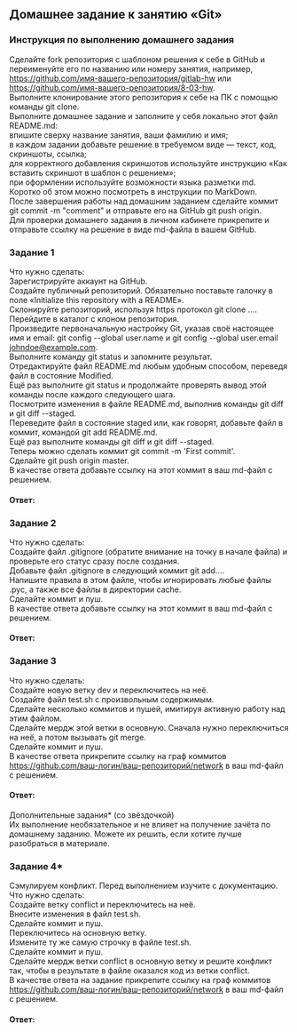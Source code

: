 ## Домашнее задание к занятию «Git»  

### Инструкция по выполнению домашнего задания  
Сделайте fork репозитория c шаблоном решения к себе в GitHub и переименуйте его по названию или номеру занятия, например, https://github.com/имя-вашего-репозитория/gitlab-hw или https://github.com/имя-вашего-репозитория/8-03-hw.  
Выполните клонирование этого репозитория к себе на ПК с помощью команды git clone.  
Выполните домашнее задание и заполните у себя локально этот файл README.md:  
впишите сверху название занятия, ваши фамилию и имя;  
в каждом задании добавьте решение в требуемом виде — текст, код, скриншоты, ссылка;  
для корректного добавления скриншотов используйте инструкцию «Как вставить скриншот в шаблон с решением»;  
при оформлении используйте возможности языка разметки md. Коротко об этом можно посмотреть в инструкции по MarkDown.  
После завершения работы над домашним заданием сделайте коммит git commit -m "comment" и отправьте его на GitHub git push origin.  
Для проверки домашнего задания в личном кабинете прикрепите и отправьте ссылку на решение в виде md-файла в вашем GitHub.  

### Задание 1  
Что нужно сделать:  
Зарегистрируйте аккаунт на GitHub.  
Создайте публичный репозиторий. Обязательно поставьте галочку в поле «Initialize this repository with a README».  
Склонируйте репозиторий, используя https протокол git clone ....  
Перейдите в каталог с клоном репозитория.  
Произведите первоначальную настройку Git, указав своё настоящее имя и email: git config --global user.name и git config --global user.email johndoe@example.com.  
Выполните команду git status и запомните результат.  
Отредактируйте файл README.md любым удобным способом, переведя файл в состояние Modified.  
Ещё раз выполните git status и продолжайте проверять вывод этой команды после каждого следующего шага.  
Посмотрите изменения в файле README.md, выполнив команды git diff и git diff --staged.  
Переведите файл в состояние staged или, как говорят, добавьте файл в коммит, командой git add README.md.  
Ещё раз выполните команды git diff и git diff --staged.  
Теперь можно сделать коммит git commit -m 'First commit'.  
Сделайте git push origin master.  
В качестве ответа добавьте ссылку на этот коммит в ваш md-файл с решением.  

#### Ответ:  

### Задание 2  
Что нужно сделать:  
Создайте файл .gitignore (обратите внимание на точку в начале файла) и проверьте его статус сразу после создания.  
Добавьте файл .gitignore в следующий коммит git add....  
Напишите правила в этом файле, чтобы игнорировать любые файлы .pyc, а также все файлы в директории cache.  
Сделайте коммит и пуш.  
В качестве ответа добавьте ссылку на этот коммит в ваш md-файл с решением.  

#### Ответ:  

### Задание 3  
Что нужно сделать:  
Создайте новую ветку dev и переключитесь на неё.  
Создайте файл test.sh с произвольным содержимым.  
Сделайте несколько коммитов и пушей, имитируя активную работу над этим файлом.  
Сделайте мердж этой ветки в основную. Сначала нужно переключиться на неё, а потом вызывать git merge.  
Сделайте коммит и пуш.  
В качестве ответа прикрепите ссылку на граф коммитов https://github.com/ваш-логин/ваш-репозиторий/network в ваш md-файл с решением.  

#### Ответ:  

Дополнительные задания* (со звёздочкой)  
Их выполнение необязательное и не влияет на получение зачёта по домашнему заданию. Можете их решить, если хотите лучше разобраться в материале.  

### Задание 4*  
Сэмулируем конфликт. Перед выполнением изучите с документацию.  
Что нужно сделать:  
Создайте ветку conflict и переключитесь на неё.  
Внесите изменения в файл test.sh.  
Сделайте коммит и пуш.  
Переключитесь на основную ветку.  
Измените ту же самую строчку в файле test.sh.  
Сделайте коммит и пуш.  
Сделайте мердж ветки conflict в основную ветку и решите конфликт так, чтобы в результате в файле оказался код из ветки conflict.  
В качестве ответа на задание прикрепите ссылку на граф коммитов https://github.com/ваш-логин/ваш-репозиторий/network в ваш md-файл с решением.  

#### Ответ:  

